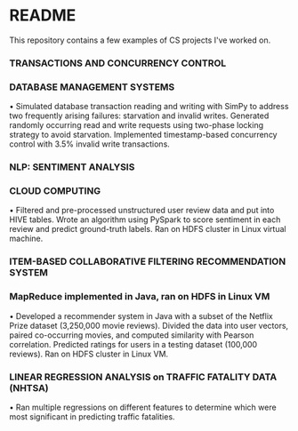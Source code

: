 # README #

This repository contains a few examples of CS projects I've worked on. 

### TRANSACTIONS AND CONCURRENCY CONTROL ###
###  DATABASE MANAGEMENT SYSTEMS ###
•	Simulated database transaction reading and writing with SimPy to address two frequently arising failures: starvation and invalid writes.  Generated randomly occurring read and write requests using two-phase locking strategy to avoid starvation.  Implemented timestamp-based concurrency control with 3.5% invalid write transactions.

###  NLP: SENTIMENT ANALYSIS ###
### CLOUD COMPUTING ###
•	Filtered and pre-processed unstructured user review data and put into HIVE tables. Wrote an algorithm using PySpark to score sentiment in each review and predict ground-truth labels.  Ran on HDFS cluster in Linux virtual machine.

### ITEM-BASED COLLABORATIVE FILTERING RECOMMENDATION SYSTEM ###
### MapReduce implemented in Java, ran on HDFS in Linux VM ###
•	Developed a recommender system in Java with a subset of the Netflix Prize dataset (3,250,000 movie reviews).  Divided the data into user vectors, paired co-occurring movies, and computed similarity with Pearson correlation.  Predicted ratings for users in a testing dataset (100,000 reviews).  Ran on HDFS cluster in Linux VM.

### LINEAR REGRESSION ANALYSIS on TRAFFIC FATALITY DATA (NHTSA) ###
•	Ran multiple regressions on different features to determine which were most significant in predicting traffic fatalities.
